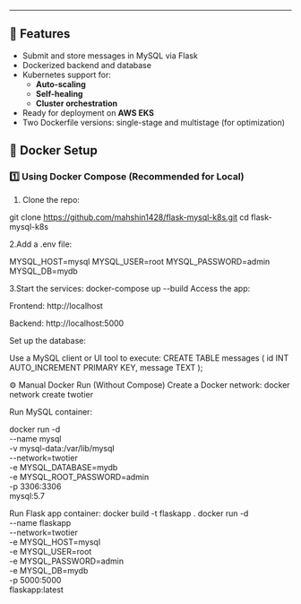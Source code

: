 
---

## 🚀 Features

- Submit and store messages in MySQL via Flask
- Dockerized backend and database
- Kubernetes support for:
  - **Auto-scaling**
  - **Self-healing**
  - **Cluster orchestration**
- Ready for deployment on **AWS EKS**
- Two Dockerfile versions: single-stage and multistage (for optimization)


## 🐳 Docker Setup

### 1️⃣ Using Docker Compose (Recommended for Local)

1. Clone the repo:
   
git clone https://github.com/mahshin1428/flask-mysql-k8s.git
cd flask-mysql-k8s


2.Add a .env file:

MYSQL_HOST=mysql
MYSQL_USER=root
MYSQL_PASSWORD=admin
MYSQL_DB=mydb

3.Start the services:
docker-compose up --build
Access the app:

Frontend: http://localhost

Backend: http://localhost:5000

Set up the database:


Use a MySQL client or UI tool to execute:
CREATE TABLE messages (
  id INT AUTO_INCREMENT PRIMARY KEY,
  message TEXT
);


⚙️ Manual Docker Run (Without Compose)
Create a Docker network:
docker network create twotier


Run MySQL container:

docker run -d \
  --name mysql \
  -v mysql-data:/var/lib/mysql \
  --network=twotier \
  -e MYSQL_DATABASE=mydb \
  -e MYSQL_ROOT_PASSWORD=admin \
  -p 3306:3306 \
  mysql:5.7

  
Run Flask app container:
docker build -t flaskapp .
docker run -d \
  --name flaskapp \
  --network=twotier \
  -e MYSQL_HOST=mysql \
  -e MYSQL_USER=root \
  -e MYSQL_PASSWORD=admin \
  -e MYSQL_DB=mydb \
  -p 5000:5000 \
  flaskapp:latest



